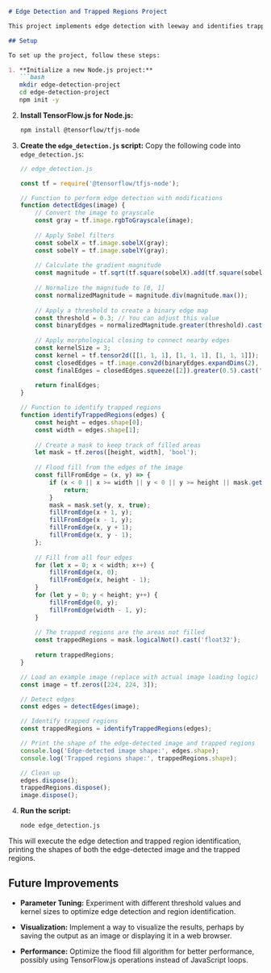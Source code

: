 ```markdown
# Edge Detection and Trapped Regions Project

This project implements edge detection with leeway and identifies trapped regions within those edges using TensorFlow.js in a Node.js environment. The script processes images to detect edges and find regions that are fully contained and cannot reach the edge of the image.

## Setup

To set up the project, follow these steps:

1. **Initialize a new Node.js project:**
   ```bash
   mkdir edge-detection-project
   cd edge-detection-project
   npm init -y
   ```

2. **Install TensorFlow.js for Node.js:**
   ```bash
   npm install @tensorflow/tfjs-node
   ```

3. **Create the `edge_detection.js` script:**
   Copy the following code into `edge_detection.js`:

   ```javascript
   // edge_detection.js

   const tf = require('@tensorflow/tfjs-node');

   // Function to perform edge detection with modifications
   function detectEdges(image) {
       // Convert the image to grayscale
       const gray = tf.image.rgbToGrayscale(image);
       
       // Apply Sobel filters
       const sobelX = tf.image.sobelX(gray);
       const sobelY = tf.image.sobelY(gray);
       
       // Calculate the gradient magnitude
       const magnitude = tf.sqrt(tf.square(sobelX).add(tf.square(sobelY)));
       
       // Normalize the magnitude to [0, 1]
       const normalizedMagnitude = magnitude.div(magnitude.max());
       
       // Apply a threshold to create a binary edge map
       const threshold = 0.3; // You can adjust this value
       const binaryEdges = normalizedMagnitude.greater(threshold).cast('float32');
       
       // Apply morphological closing to connect nearby edges
       const kernelSize = 3;
       const kernel = tf.tensor2d([[1, 1, 1], [1, 1, 1], [1, 1, 1]]);
       const closedEdges = tf.image.conv2d(binaryEdges.expandDims(2), kernel.expandDims(2).expandDims(3), 1, 'same');
       const finalEdges = closedEdges.squeeze([2]).greater(0.5).cast('float32');
       
       return finalEdges;
   }

   // Function to identify trapped regions
   function identifyTrappedRegions(edges) {
       const height = edges.shape[0];
       const width = edges.shape[1];
       
       // Create a mask to keep track of filled areas
       let mask = tf.zeros([height, width], 'bool');
       
       // Flood fill from the edges of the image
       const fillFromEdge = (x, y) => {
           if (x < 0 || x >= width || y < 0 || y >= height || mask.get(y, x) || edges.get(y, x) === 1) {
               return;
           }
           mask = mask.set(y, x, true);
           fillFromEdge(x + 1, y);
           fillFromEdge(x - 1, y);
           fillFromEdge(x, y + 1);
           fillFromEdge(x, y - 1);
       };
       
       // Fill from all four edges
       for (let x = 0; x < width; x++) {
           fillFromEdge(x, 0);
           fillFromEdge(x, height - 1);
       }
       for (let y = 0; y < height; y++) {
           fillFromEdge(0, y);
           fillFromEdge(width - 1, y);
       }
       
       // The trapped regions are the areas not filled
       const trappedRegions = mask.logicalNot().cast('float32');
       
       return trappedRegions;
   }

   // Load an example image (replace with actual image loading logic)
   const image = tf.zeros([224, 224, 3]);

   // Detect edges
   const edges = detectEdges(image);

   // Identify trapped regions
   const trappedRegions = identifyTrappedRegions(edges);

   // Print the shape of the edge-detected image and trapped regions
   console.log('Edge-detected image shape:', edges.shape);
   console.log('Trapped regions shape:', trappedRegions.shape);

   // Clean up
   edges.dispose();
   trappedRegions.dispose();
   image.dispose();
   ```

4. **Run the script:**
   ```bash
   node edge_detection.js
   ```

This will execute the edge detection and trapped region identification, printing the shapes of both the edge-detected image and the trapped regions.

## Future Improvements

- **Parameter Tuning:** Experiment with different threshold values and kernel sizes to optimize edge detection and region identification.

- **Visualization:** Implement a way to visualize the results, perhaps by saving the output as an image or displaying it in a web browser.

- **Performance:** Optimize the flood fill algorithm for better performance, possibly using TensorFlow.js operations instead of JavaScript loops.


